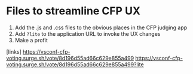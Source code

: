 
# Files to streamline CFP UX

1. Add the .js and .css files to the obvious places in the CFP judging app
1. Add `?lite` to the application URL to invoke the UX changes
1. Make a profit

[links]
https://vsconf-cfp-voting.surge.sh/vote/8d196d55ad66c629e855a499
https://vsconf-cfp-voting.surge.sh/vote/8d196d55ad66c629e855a499?lite
